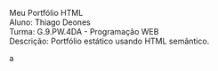 Meu Portfólio HTML \
Aluno: Thiago Deones \
Turma: G.9.PW.4DA - Programação WEB \
Descrição: Portfólio estático usando HTML  semântico.

a   